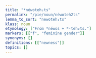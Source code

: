 ```yaml
---
title: "*néwoteh₂ts"
permalink: "/pie/noun/néwoteh2ts"
lemma_to_sort: "newoteh₂ts"
klass: noun
etymology: ["From *néwos +‎ *-teh₂ts."]
markers: [["f", "feminine gender"]]
synonyms: []
definitions: [["newness"]]
topics: []
---
```

